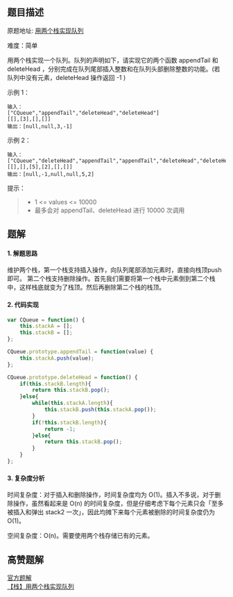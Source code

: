 ## 题目描述
原题地址: [用两个栈实现队列](https://leetcode-cn.com/problems/yong-liang-ge-zhan-shi-xian-dui-lie-lcof/)

难度：简单

用两个栈实现一个队列。队列的声明如下，请实现它的两个函数 appendTail 和 deleteHead ，分别完成在队列尾部插入整数和在队列头部删除整数的功能。(若队列中没有元素，deleteHead 操作返回 -1 )

示例 1：
```
输入：
["CQueue","appendTail","deleteHead","deleteHead"]
[[],[3],[],[]]
输出：[null,null,3,-1]
```
示例 2：
```
输入：
["CQueue","deleteHead","appendTail","appendTail","deleteHead","deleteHead"]
[[],[],[5],[2],[],[]]
输出：[null,-1,null,null,5,2]
```
提示：

>- 1 <= values <= 10000
>- 最多会对 appendTail、deleteHead 进行 10000 次调用
## 题解
#### 1. 解题思路
维护两个栈，第一个栈支持插入操作，向队列尾部添加元素时，直接向栈顶push即可。 第二个栈支持删除操作。首先我们需要将第一个栈中元素倒到第二个栈中，这样栈底就变为了栈顶。然后再删除第二个栈的栈顶。

#### 2. 代码实现

```js
var CQueue = function() {
    this.stackA = [];
    this.stackB = [];
};

CQueue.prototype.appendTail = function(value) {
    this.stackA.push(value);
};

CQueue.prototype.deleteHead = function() {
    if(this.stackB.length){
        return this.stackB.pop();
    }else{
        while(this.stackA.length){
            this.stackB.push(this.stackA.pop());
        }
        if(!this.stackB.length){
            return -1;
        }else{
            return this.stackB.pop();
        }
    }
};
```

#### 3. 复杂度分析
时间复杂度：对于插入和删除操作，时间复杂度均为 O(1)。插入不多说，对于删除操作，虽然看起来是 O(n) 的时间复杂度，但是仔细考虑下每个元素只会「至多被插入和弹出 stack2 一次」，因此均摊下来每个元素被删除的时间复杂度仍为 O(1)。

空间复杂度：O(n)。需要使用两个栈存储已有的元素。

## 高赞题解
[官方题解](https://leetcode-cn.com/problems/yong-liang-ge-zhan-shi-xian-dui-lie-lcof/solution/mian-shi-ti-09-yong-liang-ge-zhan-shi-xian-dui-l-3/)  
[【栈】用两个栈实现队列](https://leetcode-cn.com/problems/yong-liang-ge-zhan-shi-xian-dui-lie-lcof/solution/tu-jie-guan-fang-tui-jian-ti-jie-yong-li-yjbf/)